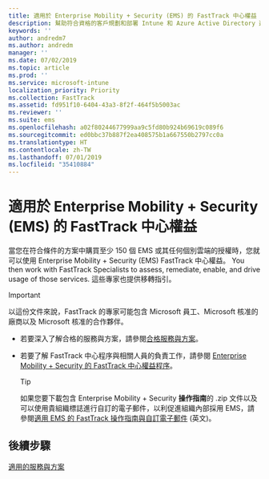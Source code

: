 ```yaml
---
title: 適用於 Enterprise Mobility + Security (EMS) 的 FastTrack 中心權益
description: 幫助符合資格的客戶規劃和部署 Intune 和 Azure Active Directory 進階版的計畫
keywords: ''
author: andredm7
ms.author: andredm
manager: ''
ms.date: 07/02/2019
ms.topic: article
ms.prod: ''
ms.service: microsoft-intune
localization_priority: Priority
ms.collection: FastTrack
ms.assetid: fd951f10-6404-43a3-8f2f-464f5b5003ac
ms.reviewer: ''
ms.suite: ems
ms.openlocfilehash: a02f80244677999aa9c5fd80b924b69619c089f6
ms.sourcegitcommit: ed0bbc37b887f2ea408575b1a667550b2797cc0a
ms.translationtype: HT
ms.contentlocale: zh-TW
ms.lasthandoff: 07/01/2019
ms.locfileid: "35410884"
---
```

# <a name="fasttrack-center-benefit-for-enterprise-mobility--security-ems"></a>適用於 Enterprise Mobility + Security (EMS) 的 FastTrack 中心權益

當您在符合條件的方案中購買至少 150 個 EMS 或其任何個別雲端的授權時，您就可以使用 Enterprise Mobility + Security (EMS) FastTrack 中心權益。 You then work with FastTrack Specialists to assess, remediate, enable, and drive usage of those services. 這些專家也提供移轉指引。 

> [!IMPORTANT]
> 以這份文件來說，FastTrack 的專家可能包含 Microsoft 員工、Microsoft 核准的廠商以及 Microsoft 核准的合作夥伴。

- 若要深入了解合格的服務與方案，請參閱[合格服務與方案](M365-eligible-services-and-plans.md)。

- 若要了解 FastTrack 中心程序與相關人員的負責工作，請參閱 [Enterprise Mobility + Security 的 FastTrack 中心權益程序](EMS-fasttrack-process.md)。

    > [!TIP]
    > 如果您要下載包含 Enterprise Mobility + Security **操作指南**的 .zip 文件以及可以使用貴組織標誌進行自訂的電子郵件，以利促進組織內部採用 EMS，請參閱[適用 EMS 的 FastTrack 操作指南與自訂電子郵件](https://gallery.technet.microsoft.com/FastTrack-for-EMS-How-To-f170da4c) (英文)。

## <a name="next-steps"></a>後續步驟

[適用的服務與方案](M365-eligible-services-and-plans.md)


